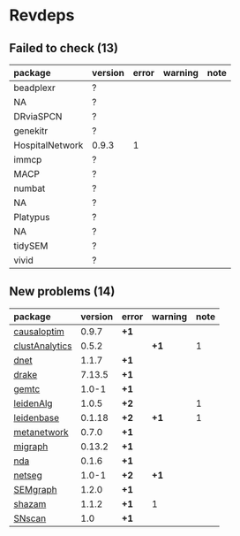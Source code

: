 # Revdeps

## Failed to check (13)

|package         |version |error |warning |note |
|:---------------|:-------|:-----|:-------|:----|
|beadplexr       |?       |      |        |     |
|NA              |?       |      |        |     |
|DRviaSPCN       |?       |      |        |     |
|genekitr        |?       |      |        |     |
|HospitalNetwork |0.9.3   |1     |        |     |
|immcp           |?       |      |        |     |
|MACP            |?       |      |        |     |
|numbat          |?       |      |        |     |
|NA              |?       |      |        |     |
|Platypus        |?       |      |        |     |
|NA              |?       |      |        |     |
|tidySEM         |?       |      |        |     |
|vivid           |?       |      |        |     |

## New problems (14)

|package        |version |error  |warning |note |
|:--------------|:-------|:------|:-------|:----|
|[causaloptim](problems.md#causaloptim)|0.9.7   |__+1__ |        |     |
|[clustAnalytics](problems.md#clustanalytics)|0.5.2   |       |__+1__  |1    |
|[dnet](problems.md#dnet)|1.1.7   |__+1__ |        |     |
|[drake](problems.md#drake)|7.13.5  |__+1__ |        |     |
|[gemtc](problems.md#gemtc)|1.0-1   |__+1__ |        |     |
|[leidenAlg](problems.md#leidenalg)|1.0.5   |__+2__ |        |1    |
|[leidenbase](problems.md#leidenbase)|0.1.18  |__+2__ |__+1__  |1    |
|[metanetwork](problems.md#metanetwork)|0.7.0   |__+1__ |        |     |
|[migraph](problems.md#migraph)|0.13.2  |__+1__ |        |     |
|[nda](problems.md#nda)|0.1.6   |__+1__ |        |     |
|[netseg](problems.md#netseg)|1.0-1   |__+2__ |__+1__  |     |
|[SEMgraph](problems.md#semgraph)|1.2.0   |__+1__ |        |     |
|[shazam](problems.md#shazam)|1.1.2   |__+1__ |1       |     |
|[SNscan](problems.md#snscan)|1.0     |__+1__ |        |     |

